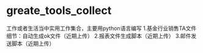 # greate_tools_collect
工作或者生活当中实用工作集合，主要用python语言编写
1.基金行业销售TA文件细节：自动生成ok文件（近期上传）
2.报表文件生成脚本（近期上传）
3.邮件发送脚本（近期上传）
